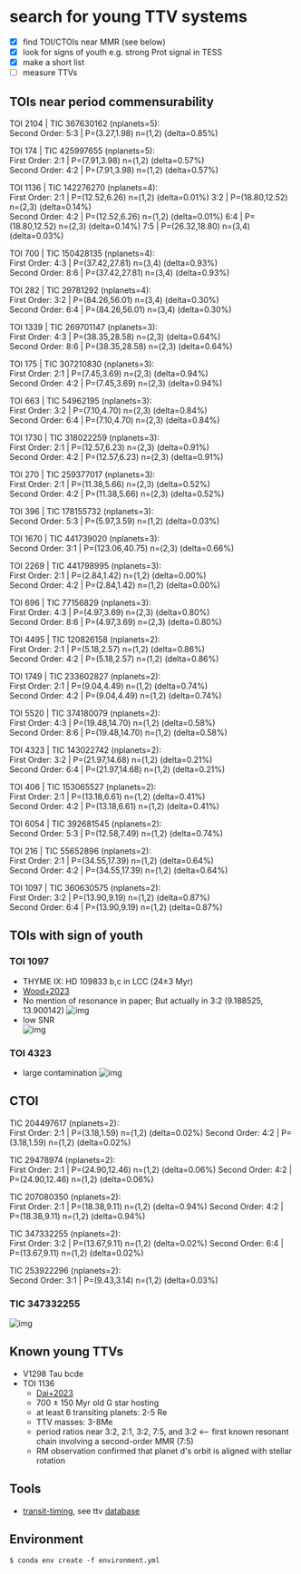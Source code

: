 # search for young TTV systems
- [x] find TOI/CTOIs near MMR (see below)
- [x] look for signs of youth e.g. strong Prot signal in TESS
- [x] make a short list 
- [ ] measure TTVs
 
## TOIs near period commensurability
TOI 2104 | TIC 367630162 (nplanets=5):<br>
Second Order: 5:3 | P=(3.27,1.98) n=(1,2) (delta=0.85%)

TOI 174 | TIC 425997655 (nplanets=5):<br>
First Order: 2:1 | P=(7.91,3.98) n=(1,2) (delta=0.57%)<br>
Second Order: 4:2 | P=(7.91,3.98) n=(1,2) (delta=0.57%)

TOI 1136 | TIC 142276270 (nplanets=4):<br>
First Order: 2:1 | P=(12.52,6.26) n=(1,2) (delta=0.01%) 3:2 | P=(18.80,12.52) n=(2,3) (delta=0.14%)<br>
Second Order: 4:2 | P=(12.52,6.26) n=(1,2) (delta=0.01%) 6:4 | P=(18.80,12.52) n=(2,3) (delta=0.14%) 7:5 | P=(26.32,18.80) n=(3,4) (delta=0.03%)

TOI 700 | TIC 150428135 (nplanets=4):<br>
First Order: 4:3 | P=(37.42,27.81) n=(3,4) (delta=0.93%)<br>
Second Order: 8:6 | P=(37.42,27.81) n=(3,4) (delta=0.93%)

TOI 282 | TIC 29781292 (nplanets=4):<br>
First Order: 3:2 | P=(84.26,56.01) n=(3,4) (delta=0.30%)<br>
Second Order: 6:4 | P=(84.26,56.01) n=(3,4) (delta=0.30%)

TOI 1339 | TIC 269701147 (nplanets=3):<br>
First Order: 4:3 | P=(38.35,28.58) n=(2,3) (delta=0.64%)<br>
Second Order: 8:6 | P=(38.35,28.58) n=(2,3) (delta=0.64%)

TOI 175 | TIC 307210830 (nplanets=3):<br>
First Order: 2:1 | P=(7.45,3.69) n=(2,3) (delta=0.94%)<br>
Second Order: 4:2 | P=(7.45,3.69) n=(2,3) (delta=0.94%)

TOI 663 | TIC 54962195 (nplanets=3):<br>
First Order: 3:2 | P=(7.10,4.70) n=(2,3) (delta=0.84%)<br>
Second Order: 6:4 | P=(7.10,4.70) n=(2,3) (delta=0.84%)

TOI 1730 | TIC 318022259 (nplanets=3):<br>
First Order: 2:1 | P=(12.57,6.23) n=(2,3) (delta=0.91%)<br>
Second Order: 4:2 | P=(12.57,6.23) n=(2,3) (delta=0.91%)

TOI 270 | TIC 259377017 (nplanets=3):<br>
First Order: 2:1 | P=(11.38,5.66) n=(2,3) (delta=0.52%)<br>
Second Order: 4:2 | P=(11.38,5.66) n=(2,3) (delta=0.52%)

TOI 396 | TIC 178155732 (nplanets=3):<br>
Second Order: 5:3 | P=(5.97,3.59) n=(1,2) (delta=0.03%)

TOI 1670 | TIC 441739020 (nplanets=3):<br>
Second Order: 3:1 | P=(123.06,40.75) n=(2,3) (delta=0.66%)

TOI 2269 | TIC 441798995 (nplanets=3):<br>
First Order: 2:1 | P=(2.84,1.42) n=(1,2) (delta=0.00%)<br>
Second Order: 4:2 | P=(2.84,1.42) n=(1,2) (delta=0.00%)

TOI 696 | TIC 77156829 (nplanets=3):<br>
First Order: 4:3 | P=(4.97,3.69) n=(2,3) (delta=0.80%)<br>
Second Order: 8:6 | P=(4.97,3.69) n=(2,3) (delta=0.80%)

TOI 4495 | TIC 120826158 (nplanets=2):<br>
First Order: 2:1 | P=(5.18,2.57) n=(1,2) (delta=0.86%)<br>
Second Order: 4:2 | P=(5.18,2.57) n=(1,2) (delta=0.86%)

TOI 1749 | TIC 233602827 (nplanets=2):<br>
First Order: 2:1 | P=(9.04,4.49) n=(1,2) (delta=0.74%)<br>
Second Order: 4:2 | P=(9.04,4.49) n=(1,2) (delta=0.74%)

TOI 5520 | TIC 374180079 (nplanets=2):<br>
First Order: 4:3 | P=(19.48,14.70) n=(1,2) (delta=0.58%)<br>
Second Order: 8:6 | P=(19.48,14.70) n=(1,2) (delta=0.58%)

TOI 4323 | TIC 143022742 (nplanets=2):<br>
First Order: 3:2 | P=(21.97,14.68) n=(1,2) (delta=0.21%)<br>
Second Order: 6:4 | P=(21.97,14.68) n=(1,2) (delta=0.21%)

TOI 406 | TIC 153065527 (nplanets=2):<br>
First Order: 2:1 | P=(13.18,6.61) n=(1,2) (delta=0.41%)<br>
Second Order: 4:2 | P=(13.18,6.61) n=(1,2) (delta=0.41%)

TOI 6054 | TIC 392681545 (nplanets=2):<br>
Second Order: 5:3 | P=(12.58,7.49) n=(1,2) (delta=0.74%)

TOI 216 | TIC 55652896 (nplanets=2):<br>
First Order: 2:1 | P=(34.55,17.39) n=(1,2) (delta=0.64%)<br>
Second Order: 4:2 | P=(34.55,17.39) n=(1,2) (delta=0.64%)

TOI 1097 | TIC 360630575 (nplanets=2):<br>
First Order: 3:2 | P=(13.90,9.19) n=(1,2) (delta=0.87%)<br>
Second Order: 6:4 | P=(13.90,9.19) n=(1,2) (delta=0.87%)

## TOIs with sign of youth
### TOI 1097 
* THYME IX: HD 109833 b,c in LCC (24±3 Myr)
* [Wood+2023](https://ui.adsabs.harvard.edu/abs/2023AJ....165...85W/abstract)
* No mention of resonance in paper; But actually in 3:2 (9.188525, 13.900142)
![img](./tql/TIC360630575_s38_pdcsap_sc.png)
* low SNR <br>
![img](./data/tois/toi1097_fold.png)

### TOI 4323
* large contamination
![img](./tql/TIC143022742_s04_pdcsap_sc.png)

## CTOI
TIC 204497617 (nplanets=2): <br>
First Order: 2:1 | P=(3.18,1.59) n=(1,2) (delta=0.02%)
Second Order: 4:2 | P=(3.18,1.59) n=(1,2) (delta=0.02%)

TIC 29478974 (nplanets=2): <br>
First Order: 2:1 | P=(24.90,12.46) n=(1,2) (delta=0.06%)
Second Order: 4:2 | P=(24.90,12.46) n=(1,2) (delta=0.06%)

TIC 207080350 (nplanets=2): <br>
First Order: 2:1 | P=(18.38,9.11) n=(1,2) (delta=0.94%)
Second Order: 4:2 | P=(18.38,9.11) n=(1,2) (delta=0.94%)

TIC 347332255 (nplanets=2): <br>
First Order: 3:2 | P=(13.67,9.11) n=(1,2) (delta=0.02%)
Second Order: 6:4 | P=(13.67,9.11) n=(1,2) (delta=0.02%)

TIC 253922296 (nplanets=2): <br>
Second Order: 3:1 | P=(9.43,3.14) n=(1,2) (delta=0.03%)

### TIC 347332255
![img](./tql/TIC347332255_s23_pdcsap_sc.png)

## Known young TTVs
* V1298 Tau bcde
* TOI 1136
  - [Dai+2023](https://ui.adsabs.harvard.edu/abs/2023AJ....165...33D/abstract)
  -  700 ± 150 Myr old G star hosting 
  -  at least 6 transiting planets: 2-5 Re
  -  TTV masses: 3-8Me 
  -  period ratios near 3:2, 2:1, 3:2, 7:5, and 3:2 <-- first known resonant chain involving a second-order MMR (7:5)
  - RM observation confirmed that planet d's orbit is aligned with stellar rotation

## Tools
- [transit-timing](https://github.com/transit-timing/tt), see ttv [database](https://github.com/transit-timing/tt/blob/master/3_database/table4.csv)

## Environment
```shell
$ conda env create -f environment.yml
```

